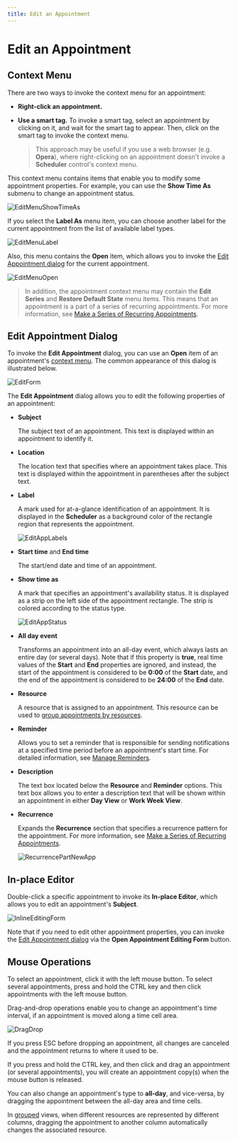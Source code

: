 ```yaml
---
title: Edit an Appointment
---
```

# Edit an Appointment
## <a name="contextmenu"/>Context Menu
There are two ways to invoke the context menu for an appointment:
* **Right-click an appointment.**
* **Use a smart tag.** To invoke a smart tag, select an appointment by clicking on it, and wait for the smart tag to appear. Then, click on the smart tag to invoke the context menu.
	
	> This approach may be useful if you use a web browser (e.g. **Opera**), where right-clicking on an appointment doesn't invoke a **Scheduler** control's context menu.

This context menu contains items that enable you to modify some appointment properties. For example, you can use the **Show Time As** submenu to change an appointment status.

![EditMenuShowTimeAs](../../../images/img8234.png)

If you select the **Label As** menu item, you can choose another label for the current appointment from the list of available label types.

![EditMenuLabel](../../../images/img8235.png)

Also, this menu contains the **Open** item, which allows you to invoke the [Edit Appointment dialog](#editappointmentdialog) for the current appointment.

![EditMenuOpen](../../../images/img8233.png)

> In addition, the appointment context menu may contain the **Edit Series** and **Restore Default State** menu items. This means that an appointment is a part of a series of recurring appointments. For more information, see [Make a Series of Recurring Appointments](make-a-series-of-recurring-appointments.md).

## <a name="editappointmentdialog"/>Edit Appointment Dialog
To invoke the **Edit Appointment** dialog, you can use an **Open** item of an appointment's [context menu](#contextmenu). The common appearance of this dialog is illustrated below.

![EditForm](../../../images/img8238.png)

The **Edit Appointment** dialog allows you to edit the following properties of an appointment:
* **Subject**
	
	The subject text of an appointment. This text is displayed within an appointment to identify it.
* **Location**
	
	The location text that specifies where an appointment takes place. This text is displayed within the appointment in parentheses after the subject text.
* **Label**
	
	A mark used for at-a-glance identification of an appointment. It is displayed in the **Scheduler** as a background color of the rectangle region that represents the appointment.
	
	![EditAppLabels](../../../images/img12069.png)
* **Start time** and **End time**
	
	The start/end date and time of an appointment.
* **Show time as**
	
	A mark that specifies an appointment's availability status. It is displayed as a strip on the left side of the appointment rectangle. The strip is colored according to the status type.
	
	![EditAppStatus](../../../images/img12070.png)
* **All day event**
	
	Transforms an appointment into an all-day event, which always lasts an entire day (or several days). Note that if this property is **true**, real time values of the **Start** and **End** properties are ignored, and instead, the start of the appointment is considered to be **0:00** of the **Start** date, and the end of the appointment is considered to be **24:00** of the **End** date.
* **Resource**
	
	A resource that is assigned to an appointment. This resource can be used to [group appointments by resources](../layout-customization/scheduler-grouping.md).
* **Reminder**
	
	Allows you to set a reminder that is responsible for sending notifications at a specified time period before an appointment's start time. For detailed information, see [Manage Reminders](manage-reminders.md).
* **Description**
	
	The text box located below the **Resource** and **Reminder** options. This text box allows you to enter a description text that will be shown within an appointment in either **Day View** or **Work Week View**.
* **Recurrence**
	
	Expands the **Recurrence** section that specifies a recurrence pattern for the appointment. For more information, see [Make a Series of Recurring Appointments](make-a-series-of-recurring-appointments.md).
	
	![RecurrencePartNewApp](../../../images/img7971.png)

## In-place Editor
Double-click a specific appointment to invoke its **In-place Editor**, which allows you to edit an appointment's **Subject**.

![InlineEditingForm](../../../images/img8237.png)

Note that if you need to edit other appointment properties, you can invoke the [Edit Appointment dialog](#editappointmentdialog) via the **Open Appointment Editing Form** button.

## Mouse Operations
To select an appointment, click it with the left mouse button. To select several appointments, press and hold the CTRL key and then click appointments with the left mouse button.

Drag-and-drop operations enable you to change an appointment's time interval, if an appointment is moved along a time cell area.

![DragDrop](../../../images/img8239.png)

If you press ESC before dropping an appointment, all changes are canceled and the appointment returns to where it used to be.

If you press and hold the CTRL key, and then click and drag an appointment (or several appointments), you will create an appointment copy(s) when the mouse button is released.

You can also change an appointment's type to **all-day**, and vice-versa, by dragging the appointment between the all-day area and time cells.

In [grouped](../layout-customization/scheduler-grouping.md) views, when different resources are represented by different columns, dragging the appointment to another column automatically changes the associated resource.